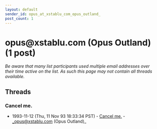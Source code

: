 ```yaml
---
layout: default
sender_id: opus_at_xstablu_com_opus_outland_
post_count: 1
---
```


# opus<span>@</span>xstablu.com (Opus Outland) (1 post)

_Be aware that many list participants used multiple email addresses over their time active on the list. As such this page may not contain all threads available._

## Threads

### Cancel me.
+ 1993-11-12 (Thu, 11 Nov 93 18:33:34 PST) - [Cancel me.](/archive/1993/11/3fc149203f624d860ca4f30b456d479a74c84a84df6eaa59b59cfc0e8c1951be) - _opus@xstablu.com (Opus Outland)_

